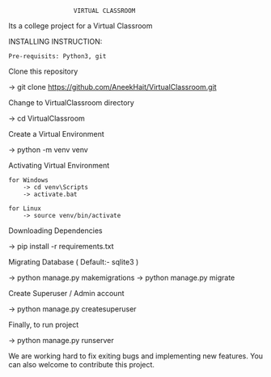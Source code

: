 


                      VIRTUAL CLASSROOM   

Its a college project for a Virtual Classroom

INSTALLING INSTRUCTION:

    Pre-requisits: Python3, git

Clone this repository

  -> git clone https://github.com/AneekHait/VirtualClassroom.git

Change to VirtualClassroom directory

  -> cd VirtualClassroom

Create a Virtual Environment

  ->  python -m venv venv

Activating Virtual Environment

    for Windows
        -> cd venv\Scripts
        -> activate.bat
        
    for Linux    
        -> source venv/bin/activate

Downloading Dependencies

  ->  pip install -r requirements.txt

Migrating Database ( Default:- sqlite3 )

  ->  python manage.py makemigrations
  ->  python manage.py migrate        

Create Superuser / Admin account

  ->  python manage.py createsuperuser

Finally, to run project

  ->  python manage.py runserver

We are working hard to fix exiting bugs and implementing new features. You can also welcome to contribute this project.

